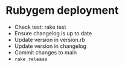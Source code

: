 # Rubygem deployment

* Check test: rake test
* Ensure changelog is up to date
* Update version in version.rb
* Update version in changelog
* Commit changes to main
* `rake release`
